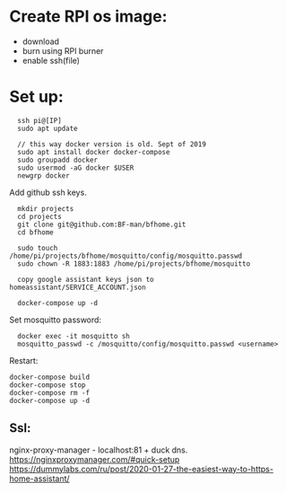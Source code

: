 # Create RPI os image:
- download
- burn using RPI burner
- enable ssh(file)

# Set up:
```
  ssh pi@[IP]
  sudo apt update

  // this way docker version is old. Sept of 2019
  sudo apt install docker docker-compose
  sudo groupadd docker
  sudo usermod -aG docker $USER
  newgrp docker
```
Add github ssh keys.
```
  mkdir projects
  cd projects
  git clone git@github.com:BF-man/bfhome.git
  cd bfhome
```
```
  sudo touch /home/pi/projects/bfhome/mosquitto/config/mosquitto.passwd
  sudo chown -R 1883:1883 /home/pi/projects/bfhome/mosquitto

  copy google assistant keys json to homeassistant/SERVICE_ACCOUNT.json

  docker-compose up -d
```
Set mosquitto password:
```
  docker exec -it mosquitto sh
  mosquitto_passwd -c /mosquitto/config/mosquitto.passwd <username>
```

Restart:
```
docker-compose build
docker-compose stop
docker-compose rm -f
docker-compose up -d
```

## Ssl:
nginx-proxy-manager - localhost:81 + duck dns.
https://nginxproxymanager.com/#quick-setup
https://dummylabs.com/ru/post/2020-01-27-the-easiest-way-to-https-home-assistant/



